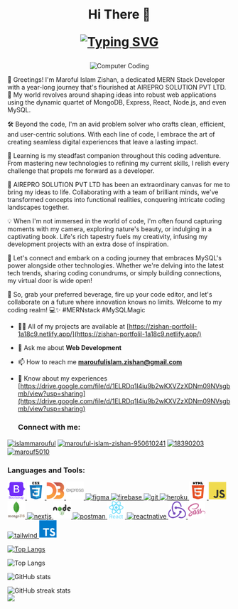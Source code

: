 
 
<h1 align="center">Hi There 👋
 
[![Typing SVG](https://readme-typing-svg.herokuapp.com?size=24&duration=5060&color=000000&center=true&vCenter=true&width=620&lines=Welcome+To+My+GitHub+Portfolio;+I'm+Maroful+islam+zishan;+A+passionate+MERN+stack+developer+from+Bangladesh)](https://git.io/typing-svg)
</h1>

 

<p align="center">
  <img src="https://i.ibb.co/JHHnHSk/67cf8903-9b81-40d1-b38c-7d9f1e5fbd65.jpg" alt="Computer Coding" height="300px" />
</p>

👋 Greetings! I'm Maroful Islam Zishan, a dedicated MERN Stack Developer with a year-long journey that's flourished at AIREPRO SOLUTION PVT LTD. 🚀 My world revolves around shaping ideas into robust web applications using the dynamic quartet of MongoDB, Express, React, Node.js, and even MySQL.

🛠️ Beyond the code, I'm an avid problem solver who crafts clean, efficient, and user-centric solutions. With each line of code, I embrace the art of creating seamless digital experiences that leave a lasting impact.

🌱 Learning is my steadfast companion throughout this coding adventure. From mastering new technologies to refining my current skills, I relish every challenge that propels me forward as a developer.

🌟 AIREPRO SOLUTION PVT LTD has been an extraordinary canvas for me to bring my ideas to life. Collaborating with a team of brilliant minds, we've transformed concepts into functional realities, conquering intricate coding landscapes together.

💡 When I'm not immersed in the world of code, I'm often found capturing moments with my camera, exploring nature's beauty, or indulging in a captivating book. Life's rich tapestry fuels my creativity, infusing my development projects with an extra dose of inspiration.

🤝 Let's connect and embark on a coding journey that embraces MySQL's power alongside other technologies. Whether we're delving into the latest tech trends, sharing coding conundrums, or simply building connections, my virtual door is wide open!

🚀 So, grab your preferred beverage, fire up your code editor, and let's collaborate on a future where innovation knows no limits. Welcome to my coding realm! 💻✨ #MERNstack #MySQLMagic

- 👨‍💻 All of my projects are available at [https://zishan-portfolil-1a18c9.netlify.app/](https://zishan-portfolil-1a18c9.netlify.app/)
- 💬 Ask me about **Web Development**
- 📫 How to reach me **maroufulislam.zishan@gmail.com**
- 📄 Know about my experiences [https://drive.google.com/file/d/1ELRDq1l4iu9b2wKXVZzXDNm09NVsgbmb/view?usp=sharing](https://drive.google.com/file/d/1ELRDq1l4iu9b2wKXVZzXDNm09NVsgbmb/view?usp=sharing)

  <h3 align="left">Connect with me:</h3>
<p align="left">
<a href="https://twitter.com/islammarouful" target="blank"><img align="center" src="https://raw.githubusercontent.com/rahuldkjain/github-profile-readme-generator/master/src/images/icons/Social/twitter.svg" alt="islammarouful" height="30" width="40" /></a>
<a href="https://linkedin.com/in/marouful-islam-zishan-950610241" target="blank"><img align="center" src="https://raw.githubusercontent.com/rahuldkjain/github-profile-readme-generator/master/src/images/icons/Social/linked-in-alt.svg" alt="marouful-islam-zishan-950610241" height="30" width="40" /></a>
<a href="https://stackoverflow.com/users/18390203" target="blank"><img align="center" src="https://raw.githubusercontent.com/rahuldkjain/github-profile-readme-generator/master/src/images/icons/Social/stack-overflow.svg" alt="18390203" height="30" width="40" /></a>
<a href="https://fb.com/marouf5010" target="blank"><img align="center" src="https://raw.githubusercontent.com/rahuldkjain/github-profile-readme-generator/master/src/images/icons/Social/facebook.svg" alt="marouf5010" height="30" width="40" /></a>
</p>

<h3 align="left">Languages and Tools:</h3>
<p align="left"> <a href="https://getbootstrap.com" target="_blank" rel="noreferrer"> <img src="https://raw.githubusercontent.com/devicons/devicon/master/icons/bootstrap/bootstrap-plain-wordmark.svg" alt="bootstrap" width="40" height="40"/> </a> <a href="https://www.w3schools.com/css/" target="_blank" rel="noreferrer"> <img src="https://raw.githubusercontent.com/devicons/devicon/master/icons/css3/css3-original-wordmark.svg" alt="css3" width="40" height="40"/> </a> <a href="https://d3js.org/" target="_blank" rel="noreferrer"> <img src="https://raw.githubusercontent.com/devicons/devicon/master/icons/d3js/d3js-original.svg" alt="d3js" width="40" height="40"/> </a> <a href="https://expressjs.com" target="_blank" rel="noreferrer"> <img src="https://raw.githubusercontent.com/devicons/devicon/master/icons/express/express-original-wordmark.svg" alt="express" width="40" height="40"/> </a> <a href="https://www.figma.com/" target="_blank" rel="noreferrer"> <img src="https://www.vectorlogo.zone/logos/figma/figma-icon.svg" alt="figma" width="40" height="40"/> </a> <a href="https://firebase.google.com/" target="_blank" rel="noreferrer"> <img src="https://www.vectorlogo.zone/logos/firebase/firebase-icon.svg" alt="firebase" width="40" height="40"/> </a> <a href="https://git-scm.com/" target="_blank" rel="noreferrer"> <img src="https://www.vectorlogo.zone/logos/git-scm/git-scm-icon.svg" alt="git" width="40" height="40"/> </a> <a href="https://heroku.com" target="_blank" rel="noreferrer"> <img src="https://www.vectorlogo.zone/logos/heroku/heroku-icon.svg" alt="heroku" width="40" height="40"/> </a> <a href="https://www.w3.org/html/" target="_blank" rel="noreferrer"> <img src="https://raw.githubusercontent.com/devicons/devicon/master/icons/html5/html5-original-wordmark.svg" alt="html5" width="40" height="40"/> </a> <a href="https://developer.mozilla.org/en-US/docs/Web/JavaScript" target="_blank" rel="noreferrer"> <img src="https://raw.githubusercontent.com/devicons/devicon/master/icons/javascript/javascript-original.svg" alt="javascript" width="40" height="40"/> </a> <a href="https://www.mongodb.com/" target="_blank" rel="noreferrer"> <img src="https://raw.githubusercontent.com/devicons/devicon/master/icons/mongodb/mongodb-original-wordmark.svg" alt="mongodb" width="40" height="40"/> </a> <a href="https://nextjs.org/" target="_blank" rel="noreferrer"> <img src="https://cdn.worldvectorlogo.com/logos/nextjs-2.svg" alt="nextjs" width="40" height="40"/> </a> <a href="https://nodejs.org" target="_blank" rel="noreferrer"> <img src="https://raw.githubusercontent.com/devicons/devicon/master/icons/nodejs/nodejs-original-wordmark.svg" alt="nodejs" width="40" height="40"/> </a> <a href="https://postman.com" target="_blank" rel="noreferrer"> <img src="https://www.vectorlogo.zone/logos/getpostman/getpostman-icon.svg" alt="postman" width="40" height="40"/> </a> <a href="https://reactjs.org/" target="_blank" rel="noreferrer"> <img src="https://raw.githubusercontent.com/devicons/devicon/master/icons/react/react-original-wordmark.svg" alt="react" width="40" height="40"/> </a> <a href="https://reactnative.dev/" target="_blank" rel="noreferrer"> <img src="https://reactnative.dev/img/header_logo.svg" alt="reactnative" width="40" height="40"/> </a> <a href="https://redux.js.org" target="_blank" rel="noreferrer"> <img src="https://raw.githubusercontent.com/devicons/devicon/master/icons/redux/redux-original.svg" alt="redux" width="40" height="40"/> </a> <a href="https://sass-lang.com" target="_blank" rel="noreferrer"> <img src="https://raw.githubusercontent.com/devicons/devicon/master/icons/sass/sass-original.svg" alt="sass" width="40" height="40"/> </a> <a href="https://tailwindcss.com/" target="_blank" rel="noreferrer"> <img src="https://www.vectorlogo.zone/logos/tailwindcss/tailwindcss-icon.svg" alt="tailwind" width="40" height="40"/> </a> <a href="https://www.typescriptlang.org/" target="_blank" rel="noreferrer"> <img src="https://raw.githubusercontent.com/devicons/devicon/master/icons/typescript/typescript-original.svg" alt="typescript" width="40" height="40"/> </a> </p>

[![Top Langs](https://github-readme-stats.vercel.app/api/top-langs/?username=zishan344)](https://github.com/anuraghazra/github-readme-stats)

![Top Langs](https://github-readme-stats.vercel.app/api/top-langs/?username=zishan344&hide_progress=true)

![GitHub stats](https://github-readme-stats.vercel.app/api?username=zishan344&show_icons=true&count_private=true)  

![GitHub streak stats](https://github-readme-streak-stats.herokuapp.com/?user=zishan344)  
![](https://komarev.com/ghpvc/?username=zishan344)
